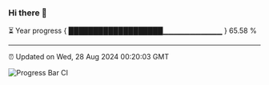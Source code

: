 ### Hi there 👋

⏳ Year progress { ███████████████████▁▁▁▁▁▁▁▁▁▁▁ } 65.58 %

---

⏰ Updated on Wed, 28 Aug 2024 00:20:03 GMT

![Progress Bar CI](https://github.com/liununu/liununu/workflows/Progress%20Bar%20CI/badge.svg)
